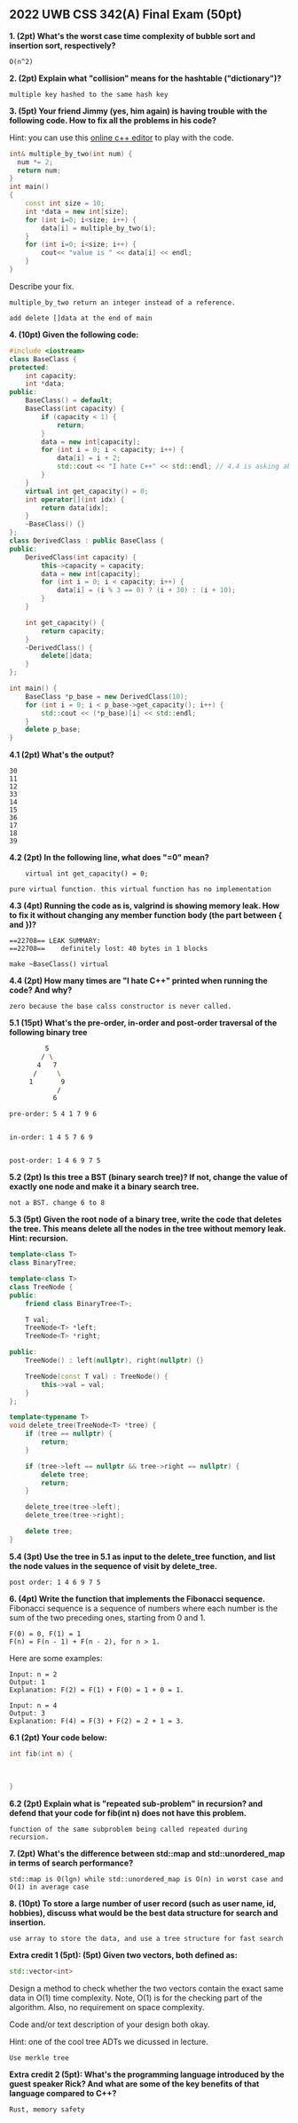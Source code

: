 ## 2022 UWB CSS 342(A) Final Exam (50pt)


**1. (2pt) What's the worst case time complexity of bubble sort and insertion sort, respectively?**
```
O(n^2)

```

**2. (2pt) Explain what "collision" means for the hashtable ("dictionary")?** 
```
multiple key hashed to the same hash key

```

**3. (5pt) Your friend Jimmy (yes, him again) is having trouble with the following code. How to fix all the problems in his code?**

Hint: you can use this [online c++ editor](https://www.onlinegdb.com/online_c++_compiler) to play with the code.

```c++
int& multiple_by_two(int num) {
  num *= 2;  
  return num;
}
int main()
{
    const int size = 10;
    int *data = new int[size];
    for (int i=0; i<size; i++) {
        data[i] = multiple_by_two(i);
    }
    for (int i=0; i<size; i++) {
        cout<< "value is " << data[i] << endl;
    }
}
```

Describe your fix.
```
multiple_by_two return an integer instead of a reference.

add delete []data at the end of main
```

**4. (10pt) Given the following code:**

```c++
#include <iostream>
class BaseClass {
protected:
    int capacity;
    int *data;
public:
    BaseClass() = default;
    BaseClass(int capacity) {
        if (capacity < 1) {
            return;
        }
        data = new int[capacity];
        for (int i = 0; i < capacity; i++) {
            data[i] = i + 2;
            std::cout << "I hate C++" << std::endl; // 4.4 is asking about this line
        }
    }
    virtual int get_capacity() = 0;
    int operator[](int idx) {
        return data[idx];
    }
    ~BaseClass() {}
};
class DerivedClass : public BaseClass {
public:
    DerivedClass(int capacity) {
        this->capacity = capacity;
        data = new int[capacity];
        for (int i = 0; i < capacity; i++) {
            data[i] = (i % 3 == 0) ? (i + 30) : (i + 10);
        }
    }

    int get_capacity() {
        return capacity;
    }
    ~DerivedClass() {
        delete[]data;
    }
};

int main() {
    BaseClass *p_base = new DerivedClass(10);
    for (int i = 0; i < p_base->get_capacity(); i++) {
        std::cout << (*p_base)[i] << std::endl;
    }
    delete p_base;
}
```

**4.1 (2pt) What's the output?**
```
30
11
12
33
14
15
36
17
18
39
```

**4.2 (2pt) In the following line, what does "=0" mean?**
```
    virtual int get_capacity() = 0;
```
```
pure virtual function. this virtual function has no implementation
```

**4.3 (4pt) Running the code as is, valgrind is showing memory leak. How to fix it without changing any member function body (the part between { and })?**
```
==22708== LEAK SUMMARY:
==22708==    definitely lost: 40 bytes in 1 blocks
```

```
make ~BaseClass() virtual

```

**4.4 (2pt) How many times are "I hate C++" printed when running the code? And why?**
```
zero because the base calss constructor is never called.

```


**5.1 (15pt) What's the pre-order, in-order and post-order traversal of the following binary tree**
```bash
         5
        / \
       4   7
      /     \
     1       9
            /
           6
```

```
pre-order: 5 4 1 7 9 6


in-order: 1 4 5 7 6 9


post-order: 1 4 6 9 7 5
```

**5.2 (2pt) Is this tree a BST (binary search tree)? If not, change the value of exactly one node and make it a binary search tree.**
```
not a BST. change 6 to 8
```

**5.3 (5pt) Given the root node of a binary tree, write the code that deletes the tree. This means delete all the nodes in the tree without memory leak. Hint: recursion.**
```c++
template<class T>
class BinaryTree;

template<class T>
class TreeNode {
public:
    friend class BinaryTree<T>;

    T val;
    TreeNode<T> *left;
    TreeNode<T> *right;

public:
    TreeNode() : left(nullptr), right(nullptr) {}

    TreeNode(const T val) : TreeNode() {
        this->val = val;
    }
};

template<typename T>
void delete_tree(TreeNode<T> *tree) {
    if (tree == nullptr) {
        return;
    }

    if (tree->left == nullptr && tree->right == nullptr) {
        delete tree;
        return;
    }

    delete_tree(tree->left);
    delete_tree(tree->right);

    delete tree;
}
```


**5.4 (3pt) Use the tree in 5.1 as input to the delete_tree function, and list the node values in the sequence of visit by delete_tree.**
```
post order: 1 4 6 9 7 5
```


**6. (4pt) Write the function that implements the Fibonacci sequence.**
Fibonacci sequence is a sequence of numbers where each number is the sum of the two preceding ones, starting from 0 and 1.
```
F(0) = 0, F(1) = 1
F(n) = F(n - 1) + F(n - 2), for n > 1.
```
Here are some examples:
```
Input: n = 2
Output: 1
Explanation: F(2) = F(1) + F(0) = 1 + 0 = 1.

Input: n = 4
Output: 3
Explanation: F(4) = F(3) + F(2) = 2 + 1 = 3.
```

**6.1 (2pt) Your code below:**
```c++
int fib(int n) {
   
       
       
}
```

**6.2 (2pt) Explain what is "repeated sub-problem" in recursion? and defend that your code for fib(int n) does not have this problem.**
```
function of the same subproblem being called repeated during recursion.

```

**7. (2pt) What's the difference between std::map and std::unordered_map in terms of search performance?**
```
std::map is O(lgn) while std::unordered_map is O(n) in worst case and O(1) in average case

```

**8. (10pt) To store a large number of user record (such as user name, id, hobbies), discuss what would be the best data structure for search and insertion.**

```
use array to store the data, and use a tree structure for fast search 

```

**Extra credit 1 (5pt): (5pt) Given two vectors, both defined as:**
```c++
std::vector<int>
``` 
Design a method to check whether the two vectors contain the exact same data in O(1) time complexity. Note, O(1) is for the checking part of the algorithm. Also, no requirement on space complexity.

Code and/or text description of your design both okay.

Hint: one of the cool tree ADTs we dicussed in lecture.

```
Use merkle tree

```

**Extra credit 2 (5pt): What's the programming language introduced by the guest speaker Rick? And what are some of the key benefits of that language compared to C++?**
```
Rust, memory safety

```

